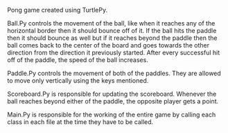 Pong game created using TurtlePy. 

Ball.Py controls the movement of the ball, like when it reaches any of the horizontal border then it should bounce off of it.
If the ball hits the paddle then it should bounce as well but if it reaches beyond the paddle then the ball comes back to the 
center of the board and goes towards the other direction from the direction it previously started. After every successful hit 
off of the paddle, the speed of the ball increases.

Paddle.Py controls the movement of both of the paddles. They are allowed to move only vertically using the keys mentioned.

Scoreboard.Py is responsible for updating the scoreboard. Whenever the ball reaches beyond either of the paddle, the opposite
player gets a point. 

Main.Py is responsible for the working of the entire game by calling each class in each file at the time they have to be called.
